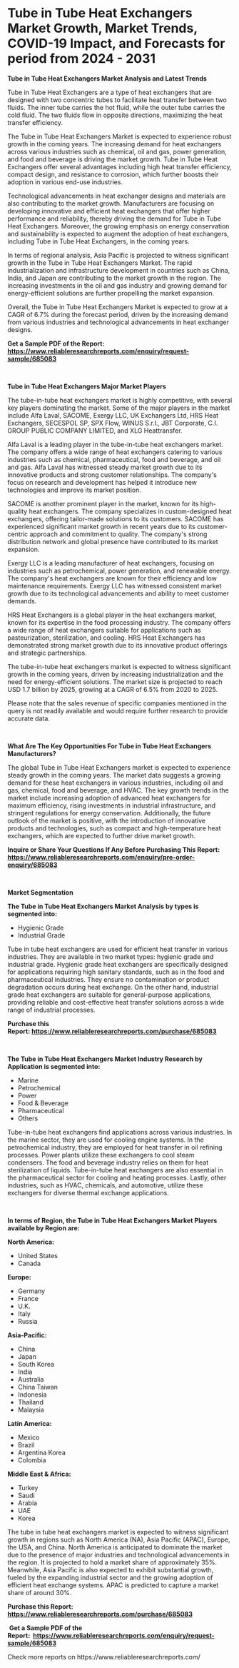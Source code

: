 <p><h1>Tube in Tube Heat Exchangers Market Growth, Market Trends, COVID-19 Impact, and Forecasts for period from 2024 - 2031</h1></p><p><strong>Tube in Tube Heat Exchangers Market Analysis and Latest Trends</strong></p>
<p><p>Tube in Tube Heat Exchangers are a type of heat exchangers that are designed with two concentric tubes to facilitate heat transfer between two fluids. The inner tube carries the hot fluid, while the outer tube carries the cold fluid. The two fluids flow in opposite directions, maximizing the heat transfer efficiency.</p><p>The Tube in Tube Heat Exchangers Market is expected to experience robust growth in the coming years. The increasing demand for heat exchangers across various industries such as chemical, oil and gas, power generation, and food and beverage is driving the market growth. Tube in Tube Heat Exchangers offer several advantages including high heat transfer efficiency, compact design, and resistance to corrosion, which further boosts their adoption in various end-use industries.</p><p>Technological advancements in heat exchanger designs and materials are also contributing to the market growth. Manufacturers are focusing on developing innovative and efficient heat exchangers that offer higher performance and reliability, thereby driving the demand for Tube in Tube Heat Exchangers. Moreover, the growing emphasis on energy conservation and sustainability is expected to augment the adoption of heat exchangers, including Tube in Tube Heat Exchangers, in the coming years.</p><p>In terms of regional analysis, Asia Pacific is projected to witness significant growth in the Tube in Tube Heat Exchangers Market. The rapid industrialization and infrastructure development in countries such as China, India, and Japan are contributing to the market growth in the region. The increasing investments in the oil and gas industry and growing demand for energy-efficient solutions are further propelling the market expansion.</p><p>Overall, the Tube in Tube Heat Exchangers Market is expected to grow at a CAGR of 6.7% during the forecast period, driven by the increasing demand from various industries and technological advancements in heat exchanger designs.</p></p>
<p><strong>Get a Sample PDF of the Report:&nbsp; <a href="https://www.reliableresearchreports.com/enquiry/request-sample/685083">https://www.reliableresearchreports.com/enquiry/request-sample/685083</a></strong></p>
<p>&nbsp;</p>
<p><strong>Tube in Tube Heat Exchangers Major Market Players</strong></p>
<p><p>The tube-in-tube heat exchangers market is highly competitive, with several key players dominating the market. Some of the major players in the market include Alfa Laval, SACOME, Exergy LLC, UK Exchangers Ltd, HRS Heat Exchangers, SECESPOL SP, SPX Flow, WINUS S.r.l., JBT Corporate, C.I. GROUP PUBLIC COMPANY LIMITED, and XLG Heattransfer.</p><p>Alfa Laval is a leading player in the tube-in-tube heat exchangers market. The company offers a wide range of heat exchangers catering to various industries such as chemical, pharmaceutical, food and beverage, and oil and gas. Alfa Laval has witnessed steady market growth due to its innovative products and strong customer relationships. The company's focus on research and development has helped it introduce new technologies and improve its market position.</p><p>SACOME is another prominent player in the market, known for its high-quality heat exchangers. The company specializes in custom-designed heat exchangers, offering tailor-made solutions to its customers. SACOME has experienced significant market growth in recent years due to its customer-centric approach and commitment to quality. The company's strong distribution network and global presence have contributed to its market expansion.</p><p>Exergy LLC is a leading manufacturer of heat exchangers, focusing on industries such as petrochemical, power generation, and renewable energy. The company's heat exchangers are known for their efficiency and low maintenance requirements. Exergy LLC has witnessed consistent market growth due to its technological advancements and ability to meet customer demands.</p><p>HRS Heat Exchangers is a global player in the heat exchangers market, known for its expertise in the food processing industry. The company offers a wide range of heat exchangers suitable for applications such as pasteurization, sterilization, and cooling. HRS Heat Exchangers has demonstrated strong market growth due to its innovative product offerings and strategic partnerships.</p><p>The tube-in-tube heat exchangers market is expected to witness significant growth in the coming years, driven by increasing industrialization and the need for energy-efficient solutions. The market size is projected to reach USD 1.7 billion by 2025, growing at a CAGR of 6.5% from 2020 to 2025.</p><p>Please note that the sales revenue of specific companies mentioned in the query is not readily available and would require further research to provide accurate data.</p></p>
<p>&nbsp;</p>
<p><strong>What Are The Key Opportunities For Tube in Tube Heat Exchangers Manufacturers?</strong></p>
<p><p>The global Tube in Tube Heat Exchangers market is expected to experience steady growth in the coming years. The market data suggests a growing demand for these heat exchangers in various industries, including oil and gas, chemical, food and beverage, and HVAC. The key growth trends in the market include increasing adoption of advanced heat exchangers for maximum efficiency, rising investments in industrial infrastructure, and stringent regulations for energy conservation. Additionally, the future outlook of the market is positive, with the introduction of innovative products and technologies, such as compact and high-temperature heat exchangers, which are expected to further drive market growth.</p></p>
<p><strong>Inquire or Share Your Questions If Any Before Purchasing This Report: <a href="https://www.reliableresearchreports.com/enquiry/pre-order-enquiry/685083">https://www.reliableresearchreports.com/enquiry/pre-order-enquiry/685083</a></strong></p>
<p>&nbsp;</p>
<p><strong>Market Segmentation</strong></p>
<p><strong>The Tube in Tube Heat Exchangers Market Analysis by types is segmented into:</strong></p>
<p><ul><li>Hygienic Grade</li><li>Industrial Grade</li></ul></p>
<p><p>Tube in tube heat exchangers are used for efficient heat transfer in various industries. They are available in two market types: hygienic grade and industrial grade. Hygienic grade heat exchangers are specifically designed for applications requiring high sanitary standards, such as in the food and pharmaceutical industries. They ensure no contamination or product degradation occurs during heat exchange. On the other hand, industrial grade heat exchangers are suitable for general-purpose applications, providing reliable and cost-effective heat transfer solutions across a wide range of industrial processes.</p></p>
<p><strong>Purchase this Report:&nbsp;<a href="https://www.reliableresearchreports.com/purchase/685083">https://www.reliableresearchreports.com/purchase/685083</a></strong></p>
<p>&nbsp;</p>
<p><strong>The Tube in Tube Heat Exchangers Market Industry Research by Application is segmented into:</strong></p>
<p><ul><li>Marine</li><li>Petrochemical</li><li>Power</li><li>Food & Beverage</li><li>Pharmaceutical</li><li>Others</li></ul></p>
<p><p>Tube-in-tube heat exchangers find applications across various industries. In the marine sector, they are used for cooling engine systems. In the petrochemical industry, they are employed for heat transfer in oil refining processes. Power plants utilize these exchangers to cool steam condensers. The food and beverage industry relies on them for heat sterilization of liquids. Tube-in-tube heat exchangers are also essential in the pharmaceutical sector for cooling and heating processes. Lastly, other industries, such as HVAC, chemicals, and automotive, utilize these exchangers for diverse thermal exchange applications.</p></p>
<p>&nbsp;</p>
<p><strong>In terms of Region, the Tube in Tube Heat Exchangers Market Players available by Region are:</strong></p>
<p>
    <p> <strong> North America: </strong>
        <ul>
            <li>United States</li>
            <li>Canada</li>
        </ul>
        </p> 
    <p> <strong> Europe: </strong>
        <ul>
            <li>Germany</li>
            <li>France</li>
            <li>U.K.</li>
            <li>Italy</li>
            <li>Russia</li>
        </ul>
        </p> 
    <p> <strong> Asia-Pacific: </strong>
        <ul>
            <li>China</li>
            <li>Japan</li>
            <li>South Korea</li>
            <li>India</li>
            <li>Australia</li>
            <li>China Taiwan</li>
            <li>Indonesia</li>
            <li>Thailand</li>
            <li>Malaysia</li>
        </ul>
        </p> 
    <p> <strong> Latin America: </strong>
        <ul>
            <li>Mexico</li>
            <li>Brazil</li>
            <li>Argentina Korea</li>
            <li>Colombia</li>
        </ul>
        </p> 
    <p> <strong> Middle East & Africa: </strong>
        <ul>
            <li>Turkey</li>
            <li>Saudi</li>
            <li>Arabia</li>
            <li>UAE</li>
            <li>Korea</li>
        </ul>
    </p>
    </p>
<p><p>The tube in tube heat exchangers market is expected to witness significant growth in regions such as North America (NA), Asia Pacific (APAC), Europe, the USA, and China. North America is anticipated to dominate the market due to the presence of major industries and technological advancements in the region. It is projected to hold a market share of approximately 35%. Meanwhile, Asia Pacific is also expected to exhibit substantial growth, fueled by the expanding industrial sector and the growing adoption of efficient heat exchange systems. APAC is predicted to capture a market share of around 30%.</p></p>
<p><strong>Purchase this Report: <a href="https://www.reliableresearchreports.com/purchase/685083">https://www.reliableresearchreports.com/purchase/685083</a></strong></p>
<p>&nbsp;<strong>Get a Sample PDF of the Report:&nbsp;&nbsp;<a href="https://www.reliableresearchreports.com/enquiry/request-sample/685083">https://www.reliableresearchreports.com/enquiry/request-sample/685083</a></strong></p>
<p><strong></strong></p>
<p>Check more reports on https://www.reliableresearchreports.com/</p>